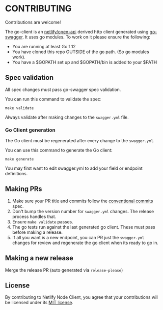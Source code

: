 # CONTRIBUTING

Contributions are welcome!

The go-client is an [netlify/open-api][open-api] derived http client generated using [go-swagger][go-swagger]. It uses go modules. To work on it please ensure the following:

- You are running at least Go 1.12
- You have cloned this repo OUTSIDE of the go path. (So go modules work).
- You have a $GOPATH set up and $GOPATH/bin is added to your \$PATH

## Spec validation

All spec changes must pass go-swagger spec validation.

You can run this command to validate the spec:

    make validate

Always validate after making changes to the `swagger.yml` file.

### Go Client generation

The Go client must be regenerated after every change to the `swagger.yml`.

You can use this command to generate the Go client:

    make generate

You may first want to edit swagger.yml to add your field or endpoint definitions.

## Making PRs

1. Make sure your PR title and commits follow the [conventional commits](https://www.conventionalcommits.org/en/v1.0.0/) spec.
2. Don't bump the version number for `swagger.yml` changes. The release process handles that.
3. Ensure `make validate` passes.
4. The go tests run against the last generated go client. These must pass before making a release.
5. If all you want is a new endpoint, you can PR just the `swagger.yml` changes for review and regenerate the go client when its ready to go in.

## Making a new release

Merge the release PR (auto generated via `release-please`)

## License

By contributing to Netlify Node Client, you agree that your contributions will be licensed
under its [MIT license](LICENSE).

[godoc-img]: https://godoc.org/github.com/netlify/go-client/?status.svg
[godoc]: https://godoc.org/github.com/netlify/go-client
[goreport-img]: https://goreportcard.com/badge/github.com/netlify/go-client
[goreport]: https://goreportcard.com/report/github.com/netlify/go-client
[git-img]: https://img.shields.io/github/release/netlify/go-client.svg
[git]: https://github.com/netlify/go-client/releases/latest
[modules]: https://github.com/golang/go/wiki/Modules
[open-api]: https://github.com/netlify/open-api
[go-swagger]: https://github.com/go-swagger/go-swagger
[go-modules]: https://github.com/golang/go/wiki/Modules
[swagger]: https://github.com/netlify/open-api/blob/master/swagger.yml

